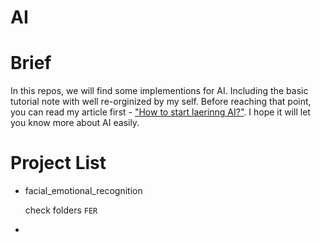 # AI

# Brief
In this repos, we will find some implementions for AI. Including the basic tutorial note with well re-orginized by my self. Before reaching that point, you can read my article first - ["How to start laerinng AI?"](https://dccheng.medium.com/how-to-start-learning-ai-a3c003d38d41). I hope it will let you know more about AI easily.

# Project List
* facial_emotional_recognition
  
  check folders `FER`
  
* 
